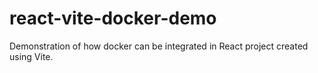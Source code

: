 # react-vite-docker-demo
Demonstration of how docker can be integrated in React project created using Vite.
